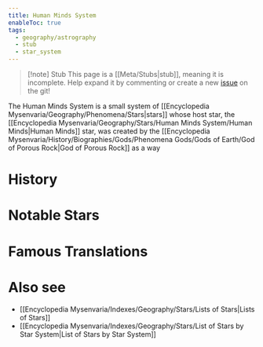 ```yaml
---
title: Human Minds System
enableToc: true
tags:
  - geography/astrography
  - stub
  - star_system
---
```


> [!note] Stub
> This page is a [[Meta/Stubs|stub]], meaning it is incomplete. Help expand it by commenting or create a new [issue](https://github.com/RagtimeGal/quartz--encyclopedia-mysenvaria/issues/new/choose) on the git!

The Human Minds System is a small system of [[Encyclopedia Mysenvaria/Geography/Phenomena/Stars|stars]] whose host star, the [[Encyclopedia Mysenvaria/Geography/Stars/Human Minds System/Human Minds|Human Minds]] star, was created by the [[Encyclopedia Mysenvaria/History/Biographies/Gods/Phenomena Gods/Gods of Earth/God of Porous Rock|God of Porous Rock]] as a way
# History

# Notable Stars

# Famous Translations

# Also see
- [[Encyclopedia Mysenvaria/Indexes/Geography/Stars/Lists of Stars|Lists of Stars]]
- [[Encyclopedia Mysenvaria/Indexes/Geography/Stars/List of Stars by Star System|List of Stars by Star System]]
